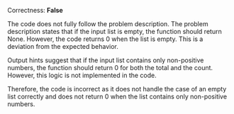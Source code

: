 Correctness: **False**

The code does not fully follow the problem description. The problem description states that if the input list is empty, the function should return None. However, the code returns 0 when the list is empty. This is a deviation from the expected behavior. 

Output hints suggest that if the input list contains only non-positive numbers, the function should return 0 for both the total and the count. However, this logic is not implemented in the code. 

Therefore, the code is incorrect as it does not handle the case of an empty list correctly and does not return 0 when the list contains only non-positive numbers.